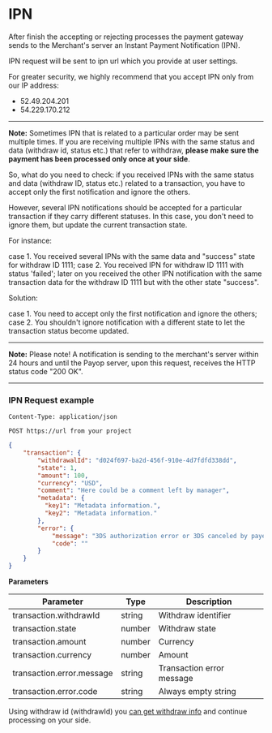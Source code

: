 # IPN

After finish the accepting or rejecting processes the payment gateway sends to the Merchant's server an Instant Payment Notification (IPN).

IPN request will be sent to ipn url which you provide at user settings.

For greater security, we highly recommend that you accept IPN only from our IP address:
* 52.49.204.201
* 54.229.170.212

----
**Note:** Sometimes IPN that is related to a particular order may be sent multiple times. If you are receiving multiple IPNs with the same status and data (withdraw id, status etc.) that refer to withdraw, **please make sure the payment has been processed only once at your side**.

So, what do you need to check: if you received IPNs with the same status and data (withdraw ID, status etc.) related to a transaction, you have to accept only the first notification and ignore the others.

However, several IPN notifications should be accepted for a particular transaction if they carry different statuses. In this case, you don't need to ignore them, but update the current transaction state.

For instance:

case 1. You received several IPNs with the same data and "success" state for withdraw ID 1111;
case 2. You received IPN for withdraw ID 1111 with status 'failed'; later on you received the other IPN notification with the same transaction data for the withdraw ID 1111 but with the other state "success".

Solution:

case 1. You need to accept only the first notification and ignore the others;
case 2. You shouldn't ignore notification with a different state to let the transaction status become updated.

----
**Note:** Please note! A notification is sending to the merchant's server within 24 hours
and until the Payop server, upon this request, receives the HTTP status code "200 OK".

----

### IPN Request example

`Content-Type: application/json`

`POST https://url from your project`

```json
{
    "transaction": {
        "withdrawalId": "d024f697-ba2d-456f-910e-4d7fdfd338dd",
        "state": 1,
        "amount": 100,
        "currency": "USD",
        "comment": "Here could be a comment left by manager",
        "metadata": {
          "key1": "Metadata information.",
          "key2": "Metadata information."
        },
        "error": {
            "message": "3DS authorization error or 3DS canceled by payer",
            "code": ""
        }
    }
}
```

**Parameters**

Parameter                       |  Type   |                 Description     |
--------------------------------|---------|---------------------------------| 
transaction.withdrawId          | string  | Withdraw identifier             |
transaction.state               | number  | Withdraw state                  |
transaction.amount              | number  | Currency                        |
transaction.currency            | number  | Amount                          |
transaction.error.message       | string  | Transaction error message       |
transaction.error.code          | string  | Always empty string             |

Using withdraw id (withdrawId) you [can get withdraw info](getWithdrawal.md)
and continue processing on your side.